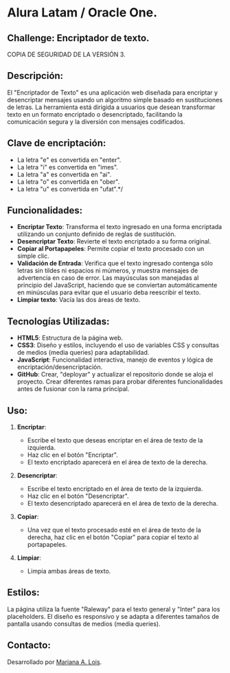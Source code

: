 <h1>Alura Latam / Oracle One.</h1>

<h2>Challenge: Encriptador de texto.</h2>

COPIA DE SEGURIDAD DE LA VERSIÓN 3.

## Descripción:

El "Encriptador de Texto" es una aplicación web diseñada para encriptar y desencriptar mensajes usando un algoritmo simple basado en sustituciones de letras. La herramienta está dirigida a usuarios que desean transformar texto en un formato encriptado o desencriptado, facilitando la comunicación segura y la diversión con mensajes codificados.

## Clave de encriptación:

- La letra "e" es convertida en "enter".
- La letra "i" es convertida en "imes".
- La letra "a" es convertida en "ai".
- La letra "o" es convertida en "ober".
- La letra "u" es convertida en "ufat".*/

## Funcionalidades:

- **Encriptar Texto**: Transforma el texto ingresado en una forma encriptada utilizando un conjunto definido de reglas de sustitución.
- **Desencriptar Texto**: Revierte el texto encriptado a su forma original.
- **Copiar al Portapapeles**: Permite copiar el texto procesado con un simple clic.
- **Validación de Entrada**: Verifica que el texto ingresado contenga sólo letras sin tildes ni espacios ni múmeros, y muestra mensajes de advertencia en caso de error. Las mayúsculas son manejadas al principio del JavaScript, haciendo que se conviertan automáticamente en
minúsculas para evitar que el usuario deba reescribir el texto.
- **Limpiar texto**: Vacía las dos áreas de texto.

## Tecnologías Utilizadas:

- **HTML5**: Estructura de la página web.
- **CSS3**: Diseño y estilos, incluyendo el uso de variables CSS y consultas de medios (media queries) para adaptabilidad.
- **JavaScript**: Funcionalidad interactiva, manejo de eventos y lógica de encriptación/desencriptación.
- **GitHub**: Crear, "deployar" y actualizar el repositorio donde se aloja el proyecto. Crear diferentes ramas para probar diferentes
funcionalidades antes de fusionar con la rama principal.

## Uso:

1. **Encriptar**:
    - Escribe el texto que deseas encriptar en el área de texto de la izquierda.
    - Haz clic en el botón "Encriptar".
    - El texto encriptado aparecerá en el área de texto de la derecha.

2. **Desencriptar**:
    - Escribe el texto encriptado en el área de texto de la izquierda.
    - Haz clic en el botón "Desencriptar".
    - El texto desencriptado aparecerá en el área de texto de la derecha.

3. **Copiar**:
    - Una vez que el texto procesado esté en el área de texto de la derecha, haz clic en el botón "Copiar" para copiar el texto al portapapeles.

4. **Limpiar**:
    - Limpia ambas áreas de texto.

## Estilos:

La página utiliza la fuente "Raleway" para el texto general y "Inter" para los placeholders. El diseño es responsivo y se adapta a diferentes tamaños de pantalla usando consultas de medios (media queries).

## Contacto:

Desarrollado por [Mariana A. Lois](https://www.linkedin.com/in/marianaandrealois/).